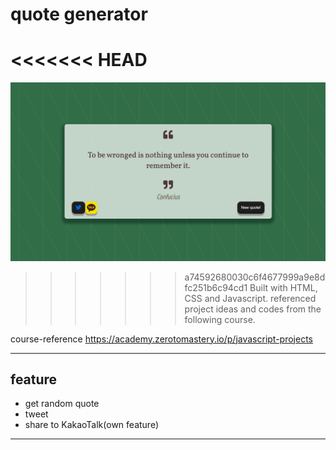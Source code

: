 # quote generator 
<<<<<<< HEAD
=======
[<img src="https://github.com/ehdgodgka/quote-generator/blob/master/quote-generator.png" width="600">](https://ehdgodgka.github.io/quote-generator/)

>>>>>>> a74592680030c6f4677999a9e8dfc251b6c94cd1
  Built with HTML, CSS and Javascript.
  referenced project ideas and codes from the following course. 

course-reference
https://academy.zerotomastery.io/p/javascript-projects

---
## feature
- get random quote 
- tweet 
- share to KakaoTalk(own feature) 
---
